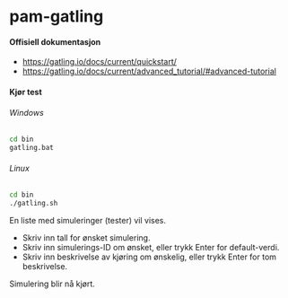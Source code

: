 # pam-gatling

#### Offisiell dokumentasjon
- https://gatling.io/docs/current/quickstart/
- https://gatling.io/docs/current/advanced_tutorial/#advanced-tutorial

#### Kjør test
###### Windows
```sh
cd bin
gatling.bat
```
###### Linux
```sh
cd bin
./gatling.sh
```
En liste med simuleringer (tester) vil vises.
- Skriv inn tall for ønsket simulering.
- Skriv inn simulerings-ID om ønsket, eller trykk Enter for default-verdi.
- Skriv inn beskrivelse av kjøring om ønskelig, eller trykk Enter for tom beskrivelse.

Simulering blir nå kjørt.